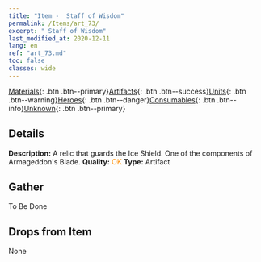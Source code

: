 ```yaml
---
title: "Item -  Staff of Wisdom"
permalink: /Items/art_73/
excerpt: " Staff of Wisdom"
last_modified_at: 2020-12-11
lang: en
ref: "art_73.md"
toc: false
classes: wide
---
```

 [Materials](/Items/){: .btn .btn--primary}[Artifacts](/Items/Artifacts/){: .btn .btn--success}[Units](/Items/Units/){: .btn .btn--warning}[Heroes](/Items/Heroes/){: .btn .btn--danger}[Consumables](/Items/Consumables/){: .btn .btn--info}[Unknown](/Items/Unknown/){: .btn .btn--primary}

## Details
 **Description:** A relic that guards the Ice Shield. One of the components of Armageddon's Blade.
 **Quality:** <span style="color: #FF8C00">OK</span>
 **Type:** Artifact
## Gather

  To Be Done

## Drops from Item

  None

